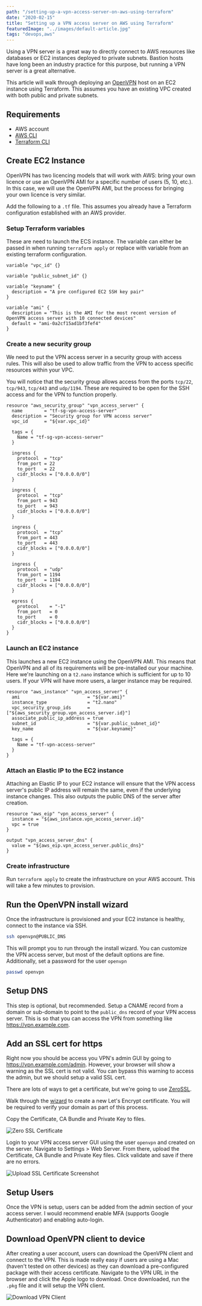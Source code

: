 ```yaml
---
path: "/setting-up-a-vpn-access-server-on-aws-using-terraform"
date: "2020-02-15"
title: "Setting up a VPN access server on AWS using Terraform"
featuredImage: "../images/default-article.jpg"
tags: "devops,aws"
---
```


Using a VPN server is a great way to directly connect to AWS resources like databases or EC2 instances deployed to private subnets. Bastion hosts have long been an industry practice for this purpose, but running a VPN server is a great alternative.

This article will walk through deploying an [OpenVPN](https://openvpn.net/amazon-cloud/) host on an EC2 instance using Terraform. This assumes you have an existing VPC created with both public and private subnets.

## Requirements

- AWS account
- [AWS CLI](https://aws.amazon.com/cli/)
- [Terraform CLI](https://www.terraform.io/downloads.html)

## Create EC2 Instance

OpenVPN has two licencing models that will work with AWS: bring your own licence or use an OpenVPN AMI for a specific number of users (5, 10, etc.). In this case, we will use the OpenVPN AMI, but the process for bringing your own licence is very similar.

Add the following to a `.tf` file. This assumes you already have a Terraform configuration established with an AWS provider.

### Setup Terraform variables

These are need to launch the ECS instance. The variable can either be passed in when running `terraform apply` or replace with variable from an existing terraform configuration.

```hcl
variable "vpc_id" {}

variable "public_subnet_id" {}

variable "keyname" {
  description = "A pre configured EC2 SSH key pair"
}

variable "ami" {
  description = "This is the AMI for the most recent version of OpenVPN access server with 10 connected devices"
  default = "ami-0a2cf15ad1bf3fef4"
}
```

### Create a new security group

We need to put the VPN access server in a security group with access rules. This will also be used to allow traffic from the VPN to access specific resources within your VPC.

You will notice that the security group allows access from the ports `tcp/22`, `tcp/943`, `tcp/443` and `udp/1194`. These are required to be open for the SSH access and for the VPN to function properly.

```hcl
resource "aws_security_group" "vpn_access_server" {
  name        = "tf-sg-vpn-access-server"
  description = "Security group for VPN access server"
  vpc_id      = "${var.vpc_id}"

  tags = {
    Name = "tf-sg-vpn-access-server"
  }

  ingress {
    protocol  = "tcp"
    from_port = 22
    to_port   = 22
    cidr_blocks = ["0.0.0.0/0"]
  }

  ingress {
    protocol  = "tcp"
    from_port = 943
    to_port   = 943
    cidr_blocks = ["0.0.0.0/0"]
  }

  ingress {
    protocol  = "tcp"
    from_port = 443
    to_port   = 443
    cidr_blocks = ["0.0.0.0/0"]
  }

  ingress {
    protocol  = "udp"
    from_port = 1194
    to_port   = 1194
    cidr_blocks = ["0.0.0.0/0"]
  }

  egress {
    protocol    = "-1"
    from_port   = 0
    to_port     = 0
    cidr_blocks = ["0.0.0.0/0"]
  }
}
```

### Launch an EC2 instance

This launches a new EC2 instance using the OpenVPN AMI. This means that OpenVPN and all of its requirements will be pre-installed our your machine. Here we're launching on a `t2.nano` instance which is sufficient for up to 10 users. If your VPN will have more users, a larger instance may be required.

```hcl
resource "aws_instance" "vpn_access_server" {
  ami                         = "${var.ami}"
  instance_type               = "t2.nano"
  vpc_security_group_ids      = ["${aws_security_group.vpn_access_server.id}"]
  associate_public_ip_address = true
  subnet_id                   = "${var.public_subnet_id}"
  key_name                    = "${var.keyname}"

  tags = {
    Name = "tf-vpn-access-server"
  }
}
```

### Attach an Elastic IP to the EC2 instance

Attaching an Elastic IP to your EC2 instance will ensure that the VPN access server's public IP address will remain the same, even if the underlying instance changes. This also outputs the public DNS of the server after creation.

```hcl
resource "aws_eip" "vpn_access_server" {
  instance = "${aws_instance.vpn_access_server.id}"
  vpc = true
}

output "vpn_access_server_dns" {
  value = "${aws_eip.vpn_access_server.public_dns}"
}
```

### Create infrastructure

Run `terraform apply` to create the infrastructure on your AWS account. This will take a few minutes to provision.

## Run the OpenVPN install wizard

Once the infrastructure is provisioned and your EC2 instance is healthy, connect to the instance via SSH.

```bash
ssh openvpn@PUBLIC_DNS
```

This will prompt you to run through the install wizard. You can customize the VPN access server, but most of the default options are fine. Additionally, set a password for the user `openvpn`

```bash
passwd openvpn
```

## Setup DNS

This step is optional, but recommended. Setup a CNAME record from a domain or sub-domain to point to the `public_dns` record of your VPN access server. This is so that you can access the VPN from something like https://vpn.example.com.

## Add an SSL cert for https

Right now you should be access you VPN's admin GUI by going to https://vpn.example.com/admin. However, your browser will show a warning as the SSL cert is not valid. You can bypass this warning to access the admin, but we should setup a valid SSL cert.

There are lots of ways to get a certificate, but we're going to use [ZeroSSL](https://zerossl.com/).

Walk through the [wizard](https://zerossl.com/free-ssl/#crt) to create a new Let's Encrypt certificate. You will be required to verify your domain as part of this process.

Copy the Certificate, CA Bundle and Private Key to files.

![Zero SSL Certificate](../images/4-zero-ssl.jpg)

Login to your VPN access server GUI using the user `openvpn` and created on the server. Navigate to Settings > Web Server. From there, upload the Certificate, CA Bundle and Private Key files. Click validate and save if there are no errors.

![Upload SSL Certificate Screenshot](../images/4-upload-cert.jpg)

## Setup Users

Once the VPN is setup, users can be added from the admin section of your access server. I would recommend enable MFA (supports Google Authenticator) and enabling auto-login.

## Download OpenVPN client to device

After creating a user account, users can download the OpenVPN client and connect to the VPN. This is made really easy if users are using a Mac (haven't tested on other devices) as they can download a pre-configured package with their access certificate. Navigate to the VPN URL in the browser and click the Apple logo to download. Once downloaded, run the `.pkg` file and it will setup the VPN client.

![Download VPN Client](../images/4-download-vpn-client.jpg)
